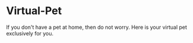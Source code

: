 # Virtual-Pet
If you don't have a pet at home, then do not worry. Here is your virtual pet exclusively for you. 
